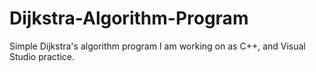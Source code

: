 # Dijkstra-Algorithm-Program

Simple Dijkstra's algorithm program I am working on as C++, and Visual Studio practice.
